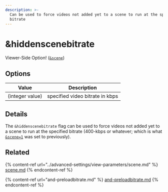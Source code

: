 ```yaml
---
description: >-
  Can be used to force videos not added yet to a scene to run at the specified
  bitrate
---
```


# \&hiddenscenebitrate

Viewer-Side Option! ([`&scene`](../advanced-settings/view-parameters/scene.md))

## Options

| Value           | Description                     |
| --------------- | ------------------------------- |
| (integer value) | specified video bitrate in kbps |

## Details

The `&hiddenscenebitrate` flag can be used to force videos not added yet to a scene to run at the specified bitrate (400-kbps or whatever; which is what [`&scene=1`](../advanced-settings/view-parameters/scene.md) was set to previously).

## Related

{% content-ref url="../advanced-settings/view-parameters/scene.md" %}
[scene.md](../advanced-settings/view-parameters/scene.md)
{% endcontent-ref %}

{% content-ref url="and-preloadbitrate.md" %}
[and-preloadbitrate.md](and-preloadbitrate.md)
{% endcontent-ref %}
